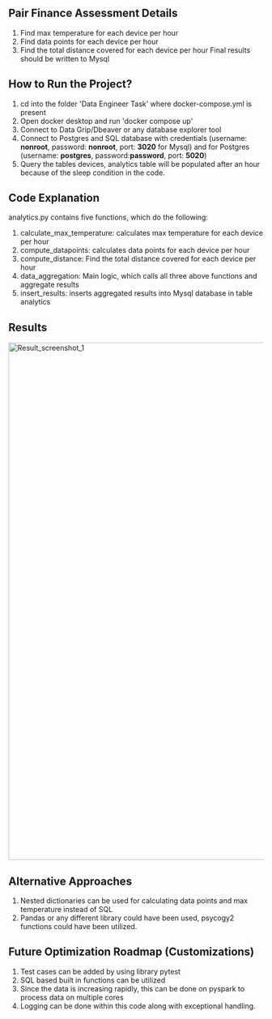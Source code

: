 ## Pair Finance Assessment Details
1. Find max temperature for each device per hour
2. Find data points for each device per hour
3. Find the total distance covered for each device per hour
Final results should be written to Mysql

## How to Run the Project?
1. cd into the folder 'Data Engineer Task' where docker-compose.yml is present
2. Open docker desktop and run 'docker compose up'
3. Connect to Data Grip/Dbeaver or any database explorer tool
4. Connect to Postgres and SQL database with credentials (username: **nonroot**, password: **nonroot**, port: **3020** for Mysql) and for Postgres (username: **postgres**, password:**password**, port: **5020**)
5. Query the tables devices, analytics table will be populated after an hour because of the sleep condition in the code.

## Code Explanation
analytics.py contains five functions, which do the following:
1. calculate_max_temperature: calculates max temperature for each device per hour
2. compute_datapoints: calculates data points for each device per hour
3. compute_distance: Find the total distance covered for each device per hour
4. data_aggregation: Main logic, which calls all three above functions and aggregate results
5. insert_results: inserts aggregated results into Mysql database in table analytics

## Results
<img width="1022" alt="Result_screenshot_1" src="https://github.com/FizzaAbid/PairFinance/assets/31180223/450c7bec-898d-454c-b8c9-584b8735c827">




## Alternative Approaches
1. Nested dictionaries can be used for calculating data points and max temperature instead of SQL
2. Pandas or any different library could have been used, psycogy2 functions could have been utilized.

## Future Optimization Roadmap (Customizations)
1. Test cases can be added by using library pytest
2. SQL based built in functions can be utilized
3. Since the data is increasing rapidly, this can be done on pyspark to process data on multiple cores
4. Logging can be done within this code along with exceptional handling.
